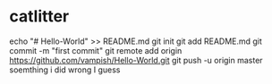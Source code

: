 # catlitter
echo "# Hello-World" >> README.md
git init
git add README.md
git commit -m "first commit"
git remote add origin https://github.com/vampish/Hello-World.git
git push -u origin master
soemthing i did wrong I guess
